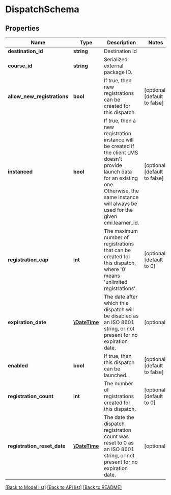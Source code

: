 # DispatchSchema

## Properties
Name | Type | Description | Notes
------------ | ------------- | ------------- | -------------
**destination_id** | **string** | Destination Id | 
**course_id** | **string** | Serialized external package ID. | 
**allow_new_registrations** | **bool** | If true, then new registrations can be created for this dispatch. | [optional] [default to false]
**instanced** | **bool** | If true, then a new registration instance will be created if the client LMS doesn&#x27;t provide launch data for an existing one. Otherwise, the same instance will always be used for the given cmi.learner_id. | [optional] [default to false]
**registration_cap** | **int** | The maximum number of registrations that can be created for this dispatch, where &#x27;0&#x27; means &#x27;unlimited registrations&#x27;. | [optional] [default to 0]
**expiration_date** | [**\DateTime**](\DateTime.md) | The date after which this dispatch will be disabled as an ISO 8601 string, or not present for no expiration date. | [optional] 
**enabled** | **bool** | If true, then this dispatch can be launched. | [optional] [default to false]
**registration_count** | **int** | The number of registrations created for this dispatch. | [optional] [default to 0]
**registration_reset_date** | [**\DateTime**](\DateTime.md) | The date the dispatch registration count was reset to 0 as an ISO 8601 string, or not present for no expiration date. | [optional] 

[[Back to Model list]](../../README.md#documentation-for-models) [[Back to API list]](../../README.md#documentation-for-api-endpoints) [[Back to README]](../../README.md)

